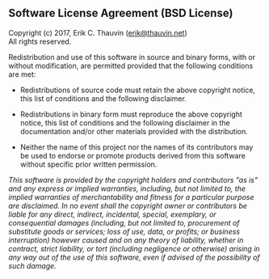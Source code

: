 Software License Agreement (BSD License)
----------------------------------------

Copyright (c) 2017, Erik C. Thauvin (erik@thauvin.net)\
All rights reserved.


Redistribution and use of this software in source and binary forms, with or
without modification, are permitted provided that the following conditions are
met:

* Redistributions of source code must retain the above copyright notice, this
  list of conditions and the following disclaimer.

* Redistributions in binary form must reproduce the above copyright notice,
  this list of conditions and the following disclaimer in the documentation
  and/or other materials provided with the distribution.

* Neither the name of this project nor the names of its contributors may be
  used to endorse or promote products derived from this software without
  specific prior written permission.

_This software is provided by the copyright holders and contributors "as is"
and any express or implied warranties, including, but not limited to, the
implied warranties of merchantability and fitness for a particular purpose are
disclaimed. In no event shall the copyright owner or contributors be liable for
any direct, indirect, incidental, special, exemplary, or consequential damages
(including, but not limited to, procurement of substitute goods or services;
loss of use, data, or profits; or business interruption) however caused and on
any theory of liability, whether in contract, strict liability, or tort
(including negligence or otherwise) arising in any way out of the use of this
software, even if advised of the possibility of such damage._